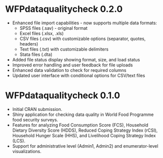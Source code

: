 # WFPdataqualitycheck 0.2.0

* Enhanced file import capabilities - now supports multiple data formats:
  - SPSS files (.sav) - original format
  - Excel files (.xlsx, .xls) 
  - CSV files (.csv) with customizable options (separator, quotes, headers)
  - Text files (.txt) with customizable delimiters
  - Stata files (.dta)
* Added file status display showing format, size, and load status
* Improved error handling and user feedback for file uploads
* Enhanced data validation to check for required columns
* Updated user interface with conditional options for CSV/text files

# WFPdataqualitycheck 0.1.0

* Initial CRAN submission.
* Shiny application for checking data quality in World Food Programme food security surveys.
* Features for analyzing Food Consumption Score (FCS), Household Dietary Diversity Score (HDDS), Reduced Coping Strategy Index (rCSI), Household Hunger Scale (HHS), and Livelihood Coping Strategy Index (LCS).
* Support for administrative level (Admin1, Admin2) and enumerator-level visualizations.
